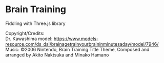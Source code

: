 # Brain Training
Fiddling with Three.js library

Copyright/Credits:<br />
Dr. Kawashima model: https://www.models-resource.com/ds_dsi/brainagetrainyourbraininminutesaday/model/7946/<br />
Music: ©2006 Nintendo, Brain Training Title Theme, Composed and arranged by Akito Naktsuka and Minako Hamano
